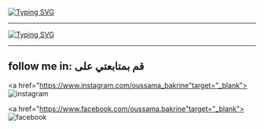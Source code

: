 [![Typing SVG](https://readme-typing-svg.herokuapp.com?font=Permanent+Marker&pause=1000&color=5A459C&center=true&vCenter=true&width=435&lines=Hii+%F0%9F%91%8B+I'm+Oussama+bekrine;%E2%9D%A4%EF%B8%8F+Welcome+to+my+profile++%E2%81%A6%E2%9D%A4%EF%B8%8F%E2%81%A9)](https://git.io/typing-svg)
__________
[![Typing SVG](https://readme-typing-svg.herokuapp.com?font=Permanent+Marker&pause=1000&color=304289&center=true&vCenter=true&width=435&lines=%D9%85%D8%B1%D8%AD%D8%A8%D8%A7%F0%9F%91%8B+%D8%A3%D9%86%D8%A7+%D8%A3%D8%B3%D8%A7%D9%85%D8%A9+%D8%A8%D9%83%D8%B1%D9%8A%D9%86;%E2%81%A6%E2%9D%A4%EF%B8%8F%E2%81%A9+%D9%85%D8%B1%D8%AD%D8%A8%D8%A7+%D8%A8%D9%83%D9%85+%D9%81%D9%8A+%D9%85%D9%84%D9%81%D9%8A+%D8%A7%D9%84%D8%B4%D8%AE%D8%B5%D9%8A+%E2%81%A6%E2%9D%A4%EF%B8%8F%E2%81%A9)](https://git.io/typing-svg)


___________

## follow me in: قم بمتابعتي على 

<a href="https://www.instagram.com/oussama_bakrine"target="_blank"><img alt="instagram" src="https://img.shields.io/badge/-my%20instagram-lightgrey?style=for-the-badge&logo=instagram&logoColor=red"/></a>

<a href="https://www.facebook.com/oussama.bakrine"target="_blank"><img alt="facebook" src="https://img.shields.io/badge/-my%20facebook-lightgrey?style=for-the-badge&logo=facebook&logoColor=blue"/></a>

